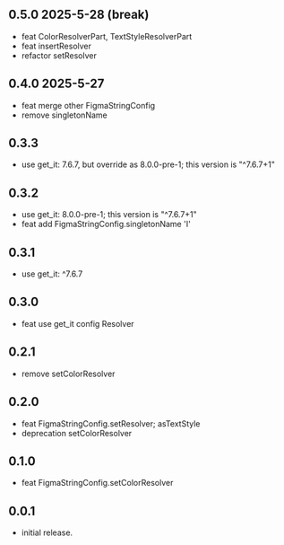 ## 0.5.0 2025-5-28 (break)
* feat ColorResolverPart, TextStyleResolverPart  
* feat insertResolver 
* refactor setResolver

## 0.4.0 2025-5-27
* feat merge other FigmaStringConfig
* remove singletonName

## 0.3.3
* use get_it: 7.6.7, but override as 8.0.0-pre-1; this version is "^7.6.7+1"

## 0.3.2
* use get_it: 8.0.0-pre-1; this version is "^7.6.7+1"
* feat add FigmaStringConfig.singletonName 'I'

## 0.3.1
* use get_it: ^7.6.7

## 0.3.0
* feat use get_it config Resolver

## 0.2.1
* remove setColorResolver

## 0.2.0
* feat FigmaStringConfig.setResolver; asTextStyle
* deprecation setColorResolver

## 0.1.0
* feat FigmaStringConfig.setColorResolver

## 0.0.1

* initial release.
